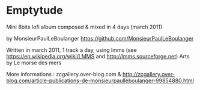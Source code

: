 Emptytude
========
Mini 8bits lofi album composed &amp; mixed in 4 days (march 2011)




by MonsieurPaulLeBoulanger
https://github.com/MonsieurPaulLeBoulanger


Written in march 2011, 1 track a day, using lmms (see https://en.wikipedia.org/wiki/LMMS and http://lmms.sourceforge.net)
Arts by Le morse des mers

More informations : zcgallery.over-blog.com & http://zcgallery.over-blog.com/article-publications-de-monsieurpaulleboulanger-99854880.html
